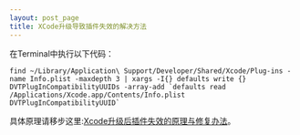 ```yaml
---
layout: post_page
title: XCode升级导致插件失效的解决方法
---
```

在Terminal中执行以下代码：

```
find ~/Library/Application\ Support/Developer/Shared/Xcode/Plug-ins -name Info.plist -maxdepth 3 | xargs -I{} defaults write {} DVTPlugInCompatibilityUUIDs -array-add `defaults read /Applications/Xcode.app/Contents/Info.plist DVTPlugInCompatibilityUUID`
```

具体原理请移步这里:[Xcode升级后插件失效的原理与修复办法](http://joeshang.github.io/2015/04/10/fix-xcode-upgrade-plugin-invalid/)。
